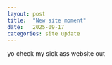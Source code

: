 ```yaml
---
layout: post
title:  "New site moment"
date:   2025-09-17 
categories: site update
---
```

yo check my sick ass website out
